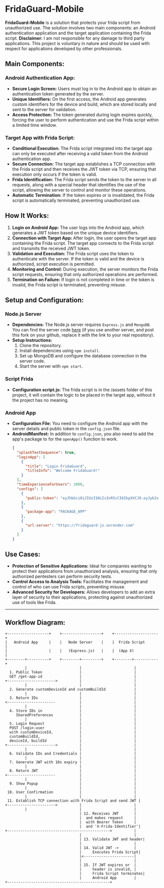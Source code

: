 # FridaGuard-Mobile

**FridaGuard-Mobile** is a solution that protects your frida script from unauthorized use. The solution involves two main components: an Android authentication application and the target application containing the Frida script.
**Disclaimer:** I am not responsible for any damage to third party applications. This project is voluntary in nature and should be used with respect for applications developed by other professionals.

## Main Components:

### Android Authentication App:

- **Secure Login Screen:** Users must log in to the Android app to obtain an authentication token generated by the server.
- **Unique Identifiers:** On the first access, the Android app generates custom identifiers for the device and build, which are stored locally and sent to the server for validation.
- **Access Protection:** The token generated during login expires quickly, forcing the user to perform authentication and use the Frida script within a limited time window.

### Target App with Frida Script:

- **Conditional Execution:** The Frida script integrated into the target app can only be executed after receiving a valid token from the Android authentication app.
- **Secure Connection:** The target app establishes a TCP connection with the Frida script and then receives the JWT token via TCP, ensuring that execution only occurs if the token is valid.
- **Frida Identification:** The Frida script sends the token to the server in all requests, along with a special header that identifies the use of the script, allowing the server to control and monitor these operations.
- **Automatic Termination:** If the token expires or is invalidated, the Frida script is automatically terminated, preventing unauthorized use.

## How It Works:

1. **Login on Android App:** The user logs into the Android app, which generates a JWT token based on the unique device identifiers.
2. **Connection with Target App:** After login, the user opens the target app containing the Frida script. The target app connects to the Frida script and transmits the received JWT token.
3. **Validation and Execution:** The Frida script uses the token to authenticate with the server. If the token is valid and the device is authorized, script execution is permitted.
4. **Monitoring and Control:** During execution, the server monitors the Frida script requests, ensuring that only authorized operations are performed.
5. **Termination on Failure:** If login is not completed in time or the token is invalid, the Frida script is terminated, preventing misuse.

## Setup and Configuration:

### Node.js Server

- **Dependencies:** The Node.js server requires `Express.js` and `MongoDB`. You can find the server code [here](https://github.com/Vitor-VX/fridaguard-js) (if you use another server, and post this fork on your github, replace it with the link to your real repository).
- **Setup Instructions:**
    1. Clone the repository.
    2. Install dependencies using `npm install`.
    3. Set up MongoDB and configure the database connection in the server code.
    4. Start the server with `npm start`.

### Script Frida
- **Configuration script.js:** The frida script is in the /assets folder of this project, it will contain the logic to be placed in the target app, without it the project has no meaning.

### Android App

- **Configuration File:** You need to configure the Android app with the server details and public token in the `config.json` file.
- **AndroidManifest:** In addition to `config.json`, you also need to add the app's package to <queries></queries> for the ``openApp()`` function to work.
  ```json
  {
    "splashTextSequence": true,
    "loginApp": [
      {
        "title": "Login FridaGuard",
        "titleInfo": "Welcome FridaGuard!"
      }
    ],
    "timeExperienceForUsers": 2000,
    "configs": [
      {
        "public-token": "eyJhbGciOiJIUzI1NiIsInR5cCI6IkpXVCJ9.eyJyb2xlIjoicHVibGljIiwicGVybWlzc2lvbnMiOlsicmVhZCJdLCJpYXQiOjE3MjQ2NDMxOTV9.BRV8NuejKLC0vlOEdpPxpzX-aT4Q8AjYIZYdlwjdK24"
      },
      {
        "package-app": "PACKAGE_APP"
      },
      {
        "url-server": "https://fridaguard-js.onrender.com"
      }
    ]
  }

## Use Cases:

- **Protection of Sensitive Applications:** Ideal for companies wanting to protect their applications from unauthorized analysis, ensuring that only authorized pentesters can perform security tests.
- **Control Access to Analysis Tools:** Facilitates the management and control of who can use Frida scripts, preventing misuse.
- **Advanced Security for Developers:** Allows developers to add an extra layer of security to their applications, protecting against unauthorized use of tools like Frida.

---

## Workflow Diagram:

```text
+-------------------+    +------------------+    +--------------------+
|   Android App     |    |   Node Server    |    |  Frida Script       |
|                   |    |   (Express.js)   |    |  (App X)            |
+--------+----------+    +--------+---------+    +--------+-----------+
         |                        |                        |
  1. Public Token                 |                        |
  GET /get-app-id                 |                        |
+---------------------->          |                        |
         |                        |                        |
  2. Generate customDeviceId and customBuildId             |
         |                        |                        |
  3. Return IDs                   |                        |
<----------------------           |                        |
         |                        |                        |
  4. Store IDs in                 |                        |
     SharedPreferences            |                        |
         |                        |                        |
  5. Login Request                |                        |
  POST /login-user                |                        |
  with customDeviceId,            |                        |
  customBuildId,                  |                        |
  deviceId, buildId               |                        |
+---------------------->          |                        |
         |                        |                        |
  6. Validate IDs and Credentials |                        |
         |                        |                        |
  7. Generate JWT with 10s expiry |                        |
         |                        |                        |
  8. Return JWT                   |                        |
<----------------------           |                        |
         |                        |                        |
  9. Show Popup                   |                        |
         |                        |                        |
 10. User Confirmation            |                        |
         |                        |                        |
 11. Establish TCP connection with Frida Script and send JWT |
+---------------------->          |                        |
         |                        |                        |
                                  | 12. Receives JWT       |
                                  |  and makes request     |
                                  |  with Bearer Token     |
                                  |  and 'X-Frida-Identifier'|
+----------------------------------------------->          |
                                  |                        |
                                  | 13. Validate JWT and header|
                                  |                        |
                                  | 14. Valid JWT ->       |
                                  |     Executes Frida Script|
                                  |<-----------------------|
                                  |                        |
                                  | 15. If JWT expires or  |
                                  |     header is invalid, |
                                  |     Frida Script terminates|
                                  |     Android App        |
+----------------------------------------------->
